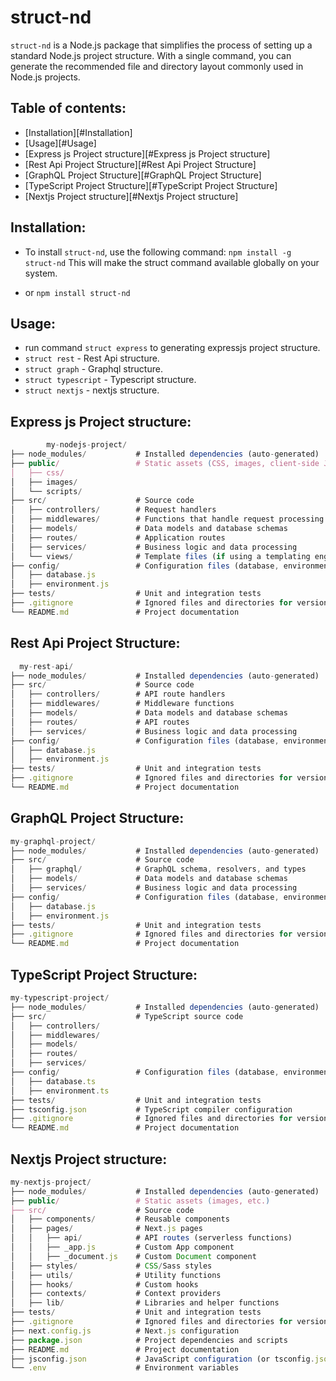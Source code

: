# struct-nd
`struct-nd` is a Node.js package that simplifies the process of setting up a standard Node.js project structure. With a single command, you can generate the recommended file and directory layout commonly used in Node.js projects.

## Table of contents:
- [Installation][#Installation]
- [Usage][#Usage]
- [Express js Project structure][#Express js Project structure]
- [Rest Api Project Structure][#Rest Api Project Structure]
- [GraphQL Project Structure][#GraphQL Project Structure]
- [TypeScript Project Structure][#TypeScript Project Structure]
- [Nextjs Project structure][#Nextjs Project structure]

## Installation:
- To install `struct-nd`, use the following command:
    `npm install -g struct-nd`
  This will make the struct command available globally on your system.

- or `npm install struct-nd`

## Usage:
- run command `struct express` to generating expressjs project structure.
- `struct rest` - Rest Api structure.
- `struct graph` - Graphql structure.
- `struct typescript` - Typescript structure.
- `struct nextjs` - nextjs structure.


## Express js Project structure:
```js
        my-nodejs-project/
├── node_modules/           # Installed dependencies (auto-generated)
├── public/                 # Static assets (CSS, images, client-side JS)
│   ├── css/
│   ├── images/
│   └── scripts/
├── src/                    # Source code
│   ├── controllers/        # Request handlers
│   ├── middlewares/        # Functions that handle request processing
│   ├── models/             # Data models and database schemas
│   ├── routes/             # Application routes
│   ├── services/           # Business logic and data processing
│   └── views/              # Template files (if using a templating engine)
├── config/                 # Configuration files (database, environment)
│   ├── database.js
│   ├── environment.js
├── tests/                  # Unit and integration tests
├── .gitignore              # Ignored files and directories for version control
└── README.md               # Project documentation
```

## Rest Api Project Structure:
```js
  my-rest-api/
├── node_modules/           # Installed dependencies (auto-generated)
├── src/                    # Source code
│   ├── controllers/        # API route handlers
│   ├── middlewares/        # Middleware functions
│   ├── models/             # Data models and database schemas
│   ├── routes/             # API routes
│   ├── services/           # Business logic and data processing
├── config/                 # Configuration files (database, environment)
│   ├── database.js
│   ├── environment.js
├── tests/                  # Unit and integration tests
├── .gitignore              # Ignored files and directories for version control
└── README.md               # Project documentation


```

## GraphQL Project Structure:
```js
my-graphql-project/
├── node_modules/           # Installed dependencies (auto-generated)
├── src/                    # Source code
│   ├── graphql/            # GraphQL schema, resolvers, and types
│   ├── models/             # Data models and database schemas
│   ├── services/           # Business logic and data processing
├── config/                 # Configuration files (database, environment)
│   ├── database.js
│   ├── environment.js
├── tests/                  # Unit and integration tests
├── .gitignore              # Ignored files and directories for version control
└── README.md               # Project documentation

```

## TypeScript Project Structure:
```js
my-typescript-project/
├── node_modules/           # Installed dependencies (auto-generated)
├── src/                    # TypeScript source code
│   ├── controllers/
│   ├── middlewares/
│   ├── models/
│   ├── routes/
│   ├── services/
├── config/                 # Configuration files (database, environment)
│   ├── database.ts
│   ├── environment.ts
├── tests/                  # Unit and integration tests
├── tsconfig.json           # TypeScript compiler configuration
├── .gitignore              # Ignored files and directories for version control
└── README.md               # Project documentation

```

## Nextjs Project structure:
```js
my-nextjs-project/
├── node_modules/           # Installed dependencies (auto-generated)
├── public/                 # Static assets (images, etc.)
├── src/                    # Source code
│   ├── components/         # Reusable components
│   ├── pages/              # Next.js pages
│   │   ├── api/            # API routes (serverless functions)
│   │   ├── _app.js         # Custom App component
│   │   ├── _document.js    # Custom Document component
│   ├── styles/             # CSS/Sass styles
│   ├── utils/              # Utility functions
│   ├── hooks/              # Custom hooks
│   ├── contexts/           # Context providers
│   ├── lib/                # Libraries and helper functions
├── tests/                  # Unit and integration tests
├── .gitignore              # Ignored files and directories for version control
├── next.config.js          # Next.js configuration
├── package.json            # Project dependencies and scripts
├── README.md               # Project documentation
├── jsconfig.json           # JavaScript configuration (or tsconfig.json for TypeScript)
└── .env                    # Environment variables

```
